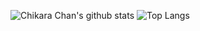 ![Chikara Chan's github stats](https://github-readme-stats.vercel.app/api?username=chikara-chan&count_private=true&show_icons=true)
![Top Langs](https://github-readme-stats.vercel.app/api/top-langs/?username=chikara-chan)
